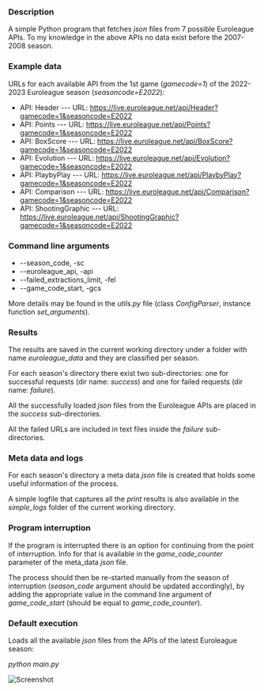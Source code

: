 ### Description

A simple Python program that fetches _json_ files from 7 possible Euroleague APIs.
To my knowledge in the above APIs no data exist before the 2007-2008 season.

### Example data
URLs for each available API from the 1st game (_gamecode=1_) of the 2022-2023 Euroleague season (_seasoncode=E2022_):

* API: Header           ---  URL: https://live.euroleague.net/api/Header?gamecode=1&seasoncode=E2022
* API: Points           ---  URL: https://live.euroleague.net/api/Points?gamecode=1&seasoncode=E2022
* API: BoxScore         ---  URL: https://live.euroleague.net/api/BoxScore?gamecode=1&seasoncode=E2022
* API: Evolution        ---  URL: https://live.euroleague.net/api/Evolution?gamecode=1&seasoncode=E2022
* API: PlaybyPlay       ---  URL: https://live.euroleague.net/api/PlaybyPlay?gamecode=1&seasoncode=E2022
* API: Comparison       ---  URL: https://live.euroleague.net/api/Comparison?gamecode=1&seasoncode=E2022
* API: ShootingGraphic  ---  URL: https://live.euroleague.net/api/ShootingGraphic?gamecode=1&seasoncode=E2022

### Command line arguments
* --season_code, -sc
* --euroleague_api, -api
* --failed_extractions_limit, -fel
* --game_code_start, -gcs

More details may be found in the _utils.py_ file (class _ConfigParser_, instance function _set_arguments_).
  
### Results

The results are saved in the current working directory under a folder with name _euroleague_data_ and they are classified per season.

For each season's directory there exist two sub-directories: one for successful requests (dir name: _success_) and one for failed requests (dir name: _failure_).

All the successfully loaded _json_ files from the Euroleague APIs are placed in the _success_ sub-directories.

All the failed URLs are included in text files inside the _failure_ sub-directories.

### Meta data and logs

For each season's directory a meta data _json_ file is created that holds some useful information of the process.

A simple logfile that captures all the _print_ results is also available in the _simple_logs_ folder of the current working directory.

### Program interruption

If the program is interrupted there is an option for continuing from the point of interruption.
Info for that is available in the _game_code_counter_ parameter of the meta_data _json_ file. 

The process should then be re-started manually from the season of interruption (_season_code_ argument should be updated accordingly), by adding the appropriate value in the command line argument of _game_code_start_ (should be equal to _game_code_counter_).


### Default execution

Loads all the available _json_ files from the APIs of the latest Euroleague season:

_python main.py_

![Screenshot]([default_exeution.png](https://github.com/bsamot10/EuroleagueProject/blob/main/euroleague_data_loader/default_execution.png))
